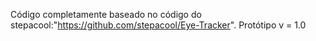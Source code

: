 Código completamente baseado no código do stepacool:"https://github.com/stepacool/Eye-Tracker".
Protótipo v = 1.0